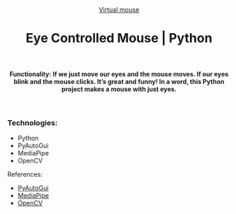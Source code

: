 <div align="center"><a href="" target="_blank">Virtual mouse</a></div>
<h1 align="center">Eye Controlled Mouse | Python</h1><br>
<h4 align="center">Functionality: If we just move our eyes and the mouse moves. If our eyes blink and the mouse clicks. It’s great and funny! In a word, this Python project makes a mouse with just eyes.</h4><br>

<h3 align="left">Technologies:</h3>
<ul>
<li>Python</li>
<li>PyAutoGui</li>
<li>MediaPipe</li>
<li>OpenCV</li>
</ul>

<p align="left">References: </p>
<ul>
<li align="left"><a href="https://pyautogui.readthedocs.io/en/latest/" target="_blank">PyAutoGui</a></li>
<li align="left"><a href="https://google.github.io/mediapipe/getting_started/python" target="_blank">MediaPipe</a></li>
<li align="left"><a href="https://pypi.org/project/opencv-python/" target="_blank">OpenCV</a></li>
</ul
